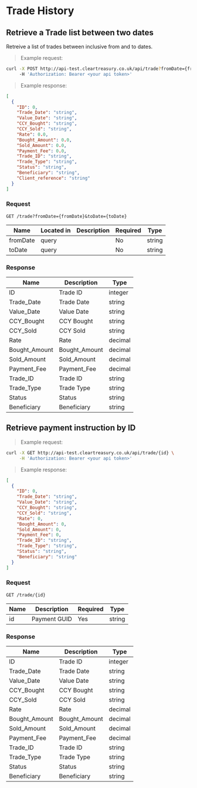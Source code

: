 # Trade History

## Retrieve a Trade list between two dates

Retreive a list of trades between inclusive from and to dates.

> Example request:

```bash
curl -X POST http://api-test.cleartreasury.co.uk/api/trade?fromDate={fromDate}&toDate={toDate} \
     -H 'Authorization: Bearer <your api token>'
```

> Example response:

```json
[
  {
    "ID": 0,
    "Trade_Date": "string",
    "Value_Date": "string",
    "CCY_Bought": "string",
    "CCY_Sold": "string",
    "Rate": 0.0,
    "Bought_Amount": 0.0,
    "Sold_Amount": 0.0,
    "Payment_Fee": 0.0,
    "Trade_ID": "string",
    "Trade_Type": "string",
    "Status": "string",
    "Beneficiary": "string",
    "Client_reference": "string"
  }
]
```

### Request

`GET /trade?fromDate={fromDate}&toDate={toDate}`

| Name     | Located in | Description | Required | Type   |
| -------- | ---------- | ----------- | -------- | ------ |
| fromDate | query      |             | No       | string |
| toDate   | query      |             | No       | string |

### Response

| Name          | Description   | Type    |
| ------------- | ------------- | ------- |
| ID            | Trade ID      | integer |
| Trade_Date    | Trade Date    | string  |
| Value_Date    | Value Date    | string  |
| CCY_Bought    | CCY Bought    | string  |
| CCY_Sold      | CCY Sold      | string  |
| Rate          | Rate          | decimal |
| Bought_Amount | Bought_Amount | decimal |
| Sold_Amount   | Sold_Amount   | decimal |
| Payment_Fee   | Payment_Fee   | decimal |
| Trade_ID      | Trade ID      | string  |
| Trade_Type    | Trade Type    | string  |
| Status        | Status        | string  |
| Beneficiary   | Beneficiary   | string  |

## Retrieve payment instruction by ID

> Example request:

```bash
curl -X GET http://api-test.cleartreasury.co.uk/api/trade/{id} \
     -H 'Authorization: Bearer <your api token>'
```

> Example response:

```json
[
  {
    "ID": 0,
    "Trade_Date": "string",
    "Value_Date": "string",
    "CCY_Bought": "string",
    "CCY_Sold": "string",
    "Rate": 0,
    "Bought_Amount": 0,
    "Sold_Amount": 0,
    "Payment_Fee": 0,
    "Trade_ID": "string",
    "Trade_Type": "string",
    "Status": "string",
    "Beneficiary": "string"
  }
]
```

### Request

`GET /trade/{id}`

| Name | Description  | Required | Type   |
| ---- | ------------ | -------- | ------ |
| id   | Payment GUID | Yes      | string |

### Response

| Name          | Description   | Type    |
| ------------- | ------------- | ------- |
| ID            | Trade ID      | integer |
| Trade_Date    | Trade Date    | string  |
| Value_Date    | Value Date    | string  |
| CCY_Bought    | CCY Bought    | string  |
| CCY_Sold      | CCY Sold      | string  |
| Rate          | Rate          | decimal |
| Bought_Amount | Bought_Amount | decimal |
| Sold_Amount   | Sold_Amount   | decimal |
| Payment_Fee   | Payment_Fee   | decimal |
| Trade_ID      | Trade ID      | string  |
| Trade_Type    | Trade Type    | string  |
| Status        | Status        | string  |
| Beneficiary   | Beneficiary   | string  |
